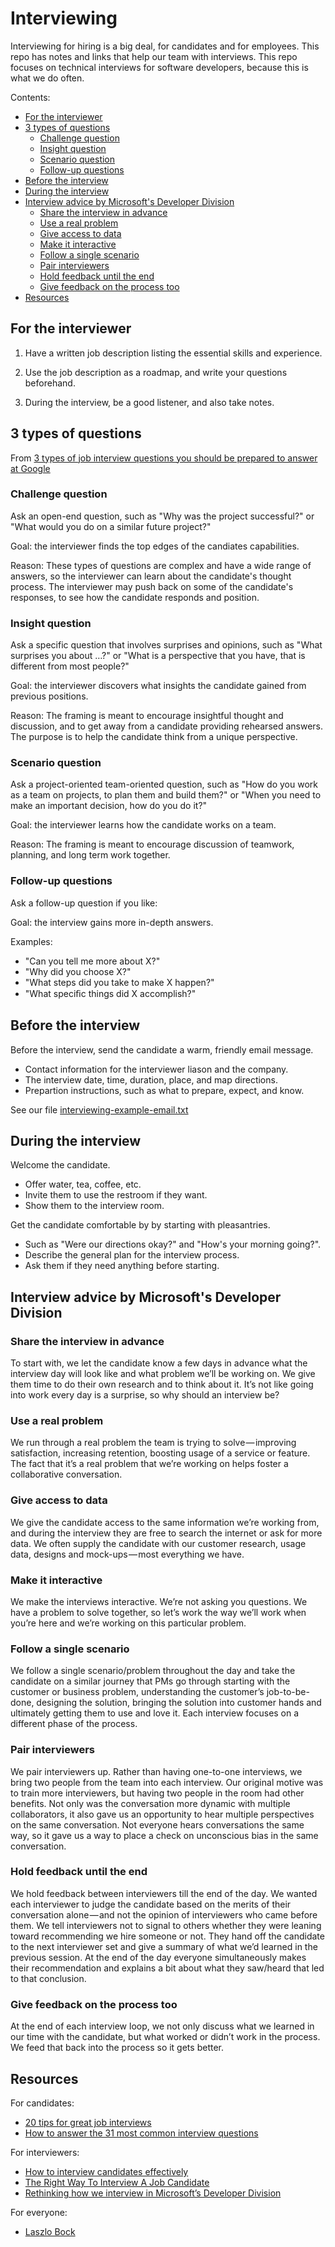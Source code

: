 # Interviewing

Interviewing for hiring is a big deal, for candidates and for employees. This repo has notes and links that help our team with interviews. This repo focuses on technical interviews for software developers, because this is what we do often.

Contents:

* [For the interviewer](#for-the-interviewer)
* [3 types of questions](#3-types-of-questions)
  * [Challenge question](#challenge-question)
  * [Insight question](#insight-question)
  * [Scenario question](#scenario-question)
  * [Follow-up questions](#follow-up-questions)
* [Before the interview](#before-the-interview)
* [During the interview](#during-the-interview)
* [Interview advice by Microsoft's Developer Division](#interview-advice-by-microsoft-s-developer-division)
  * [Share the interview in advance](#share-the-interview-in-advance)
  * [Use a real problem](#use-a-real-problem)
  * [Give access to data](#give-access-to-data)
  * [Make it interactive](#make-it-interactive)
  * [Follow a single scenario](#follow-a-single-scenario)
  * [Pair interviewers](#pair-interviewers)
  * [Hold feedback until the end](#hold-feedback-until-the-end)
  * [Give feedback on the process too](#give-feedback-on-the-process-too)
* [Resources](#resources)


## For the interviewer

1. Have a written job description listing the essential skills and experience.

2. Use the job description as a roadmap, and write your questions beforehand.

3. During the interview, be a good listener, and also take notes.


## 3 types of questions

From [3 types of job interview questions you should be prepared to answer at Google](https://www.cnbc.com/2018/05/25/3-types-of-questions-google-asks-in-a-job-interview.html)

### Challenge question

Ask an open-end question, such as "Why was the project successful?" or "What would you do on a similar future project?"

Goal: the interviewer finds the top edges of the candiates capabilities.

Reason: These types of questions are complex and have a wide range of answers, so the interviewer can learn about the candidate's thought process. The interviewer may push back on some of the candidate's responses, to see how the candidate responds and position.


### Insight question

Ask a specific question that involves surprises and opinions, such as "What surprises you about …?" or "What is a perspective that you have, that is different from most people?"

Goal: the interviewer discovers what insights the candidate gained from previous positions.

Reason: The framing is meant to encourage insightful thought and discussion, and to get away from a candidate providing rehearsed answers. The purpose is to help the candidate think from a unique perspective.


### Scenario question

Ask a project-oriented team-oriented question, such as "How do you work as a team on projects, to plan them and build them?" or "When you need to make an important decision, how do you do it?"

Goal: the interviewer learns how the candidate works on a team.

Reason: The framing is meant to encourage discussion of teamwork, planning, and long term work together.


### Follow-up questions

Ask a follow-up question if you like:

Goal: the interview gains more in-depth answers.

Examples:

  * "Can you tell me more about X?"
  * "Why did you choose X?"
  * "What steps did you take to make X happen?"
  * "What speciﬁc things did X accomplish?"


## Before the interview


Before the interview, send the candidate a warm, friendly email message.

  * Contact information for the interviewer liason and the company.
  * The interview date, time, duration, place, and map directions.
  * Prepartion instructions, such as what to prepare, expect, and know.
 
See our file [interviewing-example-email.txt](interviewing-example-email.txt)


## During the interview

Welcome the candidate.

  * Offer water, tea, coffee, etc.
  * Invite them to use the restroom if they want.
  * Show them to the interview room.

Get the candidate comfortable by by starting with pleasantries.

  * Such as "Were our directions okay?" and "How's your morning going?".
  * Describe the general plan for the interview process.
  * Ask them if they need anything before starting.


## Interview advice by Microsoft's Developer Division


### Share the interview in advance

To start with, we let the candidate know a few days in advance what the interview day will look like and what problem we’ll be working on. We give them time to do their own research and to think about it. It’s not like going into work every day is a surprise, so why should an interview be?

### Use a real problem

We run through a real problem the team is trying to solve — improving satisfaction, increasing retention, boosting usage of a service or feature. The fact that it’s a real problem that we’re working on helps foster a collaborative conversation.


### Give access to data

We give the candidate access to the same information we’re working from, and during the interview they are free to search the internet or ask for more data. We often supply the candidate with our customer research, usage data, designs and mock-ups — most everything we have.


### Make it interactive

We make the interviews interactive. We’re not asking you questions. We have a problem to solve together, so let’s work the way we’ll work when you’re here and we’re working on this particular problem.


### Follow a single scenario

We follow a single scenario/problem throughout the day and take the candidate on a similar journey that PMs go through starting with the customer or business problem, understanding the customer’s job-to-be-done, designing the solution, bringing the solution into customer hands and ultimately getting them to use and love it. Each interview focuses on a different phase of the process.


### Pair interviewers

We pair interviewers up. Rather than having one-to-one interviews, we bring two people from the team into each interview. Our original motive was to train more interviewers, but having two people in the room had other benefits. Not only was the conversation more dynamic with multiple collaborators, it also gave us an opportunity to hear multiple perspectives on the same conversation. Not everyone hears conversations the same way, so it gave us a way to place a check on unconscious bias in the same conversation.


### Hold feedback until the end

We hold feedback between interviewers till the end of the day. We wanted each interviewer to judge the candidate based on the merits of their conversation alone — and not the opinion of interviewers who came before them. We tell interviewers not to signal to others whether they were leaning toward recommending we hire someone or not. They hand off the candidate to the next interviewer set and give a summary of what we’d learned in the previous session. At the end of the day everyone simultaneously makes their recommendation and explains a bit about what they saw/heard that led to that conclusion.


### Give feedback on the process too

At the end of each interview loop, we not only discuss what we learned in our time with the candidate, but what worked or didn’t work in the process. We feed that back into the process so it gets better.



## Resources

For candidates:

* [20 tips for great job interviews](https://www.experisjobs.us/exp_us/en/career-advice/20-tips-job-interviews.htm)
* [How to answer the 31 most common interview questions](https://www.themuse.com/advice/how-to-answer-the-31-most-common-interview-questions)

For interviewers:

* [How to interview candidates effectively](https://www.betterteam.com/how-to-interview-candidates)
* [The Right Way To Interview A Job Candidate](https://www.forbes.com/sites/lizryan/2017/04/28/the-right-way-to-interview-a-job-candidate/#74f581d1b70a)
* [Rethinking how we interview in Microsoft’s Developer Division](https://blog.usejournal.com/rethinking-how-we-interview-in-microsofts-developer-division-8f404cfd075a)

For everyone:

* [Laszlo Bock](https://en.wikipedia.org/wiki/Laszlo_Bock)
